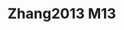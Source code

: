 <a name="material" />

# Zhang2013 M13
<script type="application/ld+json">
  {
    "@context": "https://schema.org/",
    "@type": "ChemicalSubstance",
    "http://purl.org/dc/terms/conformsTo":
      {
        "@type": "CreativeWork",
        "@id": "https://bioschemas.org/profiles/ChemicalSubstance/0.4-RELEASE/"
      },
    "@id": "https://egonw.github.io/nanowiki/nanowiki318.html#material",
    "name": "Zhang2013 M13",
    "sameAs: "http://127.0.0.1/mediawiki/index.php/Special:URIResolver/Zhang2013_M13"
  }
</script>

